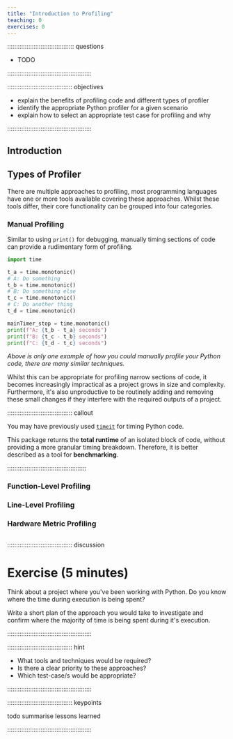 ```yaml
---
title: "Introduction to Profiling"
teaching: 0
exercises: 0
---
```


:::::::::::::::::::::::::::::::::::::: questions

- TODO

::::::::::::::::::::::::::::::::::::::::::::::::

::::::::::::::::::::::::::::::::::::: objectives

- explain the benefits of profiling code and different types of profiler
- identify the appropriate Python profiler for a given scenario
- explain how to select an appropriate test case for profiling and why

::::::::::::::::::::::::::::::::::::::::::::::::


## Introduction

<!-- Profiling is (what) -->
<!-- It can be used for (where) -->
<!-- This allows enables faster/more (why)-->
<!-- It can be difficult to know without profiling, surprise speedup (why2) -->
<!-- Increasingly, concern for green/eco compute and or cloud costs (why3) -->

## Types of Profiler

There are multiple approaches to profiling, most programming languages have one or more tools available covering these approaches.
Whilst these tools differ, their core functionality can be grouped into four categories.

### Manual Profiling

Similar to using `print()` for debugging, manually timing sections of code can provide a rudimentary form of profiling.

```Python
import time

t_a = time.monotonic()
# A: Do something
t_b = time.monotonic()
# B: Do something else
t_c = time.monotonic()
# C: Do another thing
t_d = time.monotonic()

mainTimer_stop = time.monotonic()
print(f"A: {t_b - t_a} seconds")
print(f"B: {t_c - t_b} seconds")
print(f"C: {t_d - t_c} seconds")
```

*Above is only one example of how you could manually profile your Python code, there are many similar techniques.*

Whilst this can be appropriate for profiling narrow sections of code, it becomes increasingly impractical as a project grows in size and complexity.
Furthermore, it's also unproductive to be routinely adding and removing these small changes if they interfere with the required outputs of a project.

::::::::::::::::::::::::::::::::::::: callout

You may have previously used [`timeit`](https://docs.python.org/3/library/timeit.html) for timing Python code.

This package returns the **total runtime** of an isolated block of code, without providing a more granular timing breakdown.
Therefore, it is better described as a tool for **benchmarking**.

:::::::::::::::::::::::::::::::::::::::::::::

### Function-Level Profiling
### Line-Level Profiling
### Hardware Metric Profiling
<!-- "Hardware" metric profilers also exist, but atypical for high-level languages like Python, so won't be covering. -->

## 

<!-- Todo, how to frame data-set selection -->






::::::::::::::::::::::::::::::::::::: discussion

# Exercise (5 minutes)

Think about a project where you've been working with Python.
Do you know where the time during execution is being spent?

Write a short plan of the approach you would take to investigate and confirm
where the majority of time is being spent during it's execution.

<!-- TODO should they share this anywhere, should it be discussed within the group? -->

::::::::::::::::::::::::::::::::::::::::::::::::

::::::::::::::::::::::::::::::::::::: hint

- What tools and techniques would be required?
- Is there a clear priority to these approaches?
- Which test-case/s would be appropriate?

::::::::::::::::::::::::::::::::::::::::::::::::


::::::::::::::::::::::::::::::::::::: keypoints

todo summarise lessons learned

::::::::::::::::::::::::::::::::::::::::::::::::